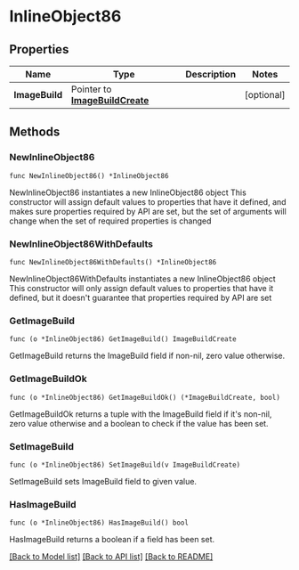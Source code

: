 # InlineObject86

## Properties

Name | Type | Description | Notes
------------ | ------------- | ------------- | -------------
**ImageBuild** | Pointer to [**ImageBuildCreate**](imageBuildCreate.md) |  | [optional] 

## Methods

### NewInlineObject86

`func NewInlineObject86() *InlineObject86`

NewInlineObject86 instantiates a new InlineObject86 object
This constructor will assign default values to properties that have it defined,
and makes sure properties required by API are set, but the set of arguments
will change when the set of required properties is changed

### NewInlineObject86WithDefaults

`func NewInlineObject86WithDefaults() *InlineObject86`

NewInlineObject86WithDefaults instantiates a new InlineObject86 object
This constructor will only assign default values to properties that have it defined,
but it doesn't guarantee that properties required by API are set

### GetImageBuild

`func (o *InlineObject86) GetImageBuild() ImageBuildCreate`

GetImageBuild returns the ImageBuild field if non-nil, zero value otherwise.

### GetImageBuildOk

`func (o *InlineObject86) GetImageBuildOk() (*ImageBuildCreate, bool)`

GetImageBuildOk returns a tuple with the ImageBuild field if it's non-nil, zero value otherwise
and a boolean to check if the value has been set.

### SetImageBuild

`func (o *InlineObject86) SetImageBuild(v ImageBuildCreate)`

SetImageBuild sets ImageBuild field to given value.

### HasImageBuild

`func (o *InlineObject86) HasImageBuild() bool`

HasImageBuild returns a boolean if a field has been set.


[[Back to Model list]](../README.md#documentation-for-models) [[Back to API list]](../README.md#documentation-for-api-endpoints) [[Back to README]](../README.md)


